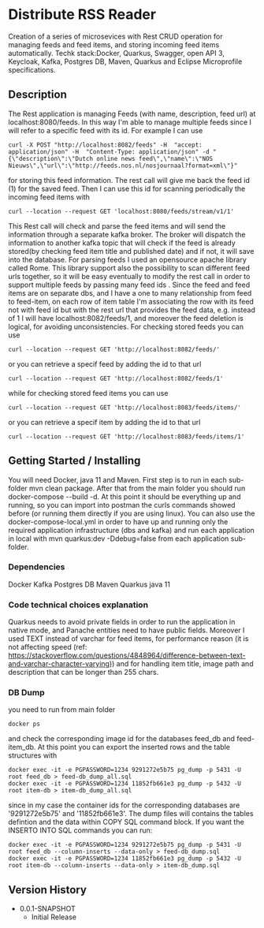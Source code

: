 # Distribute RSS Reader

Creation of a series of microsevices with Rest CRUD operation for managing feeds and feed items, and storing incoming feed items automatically. 
Techk stack:Docker, Quarkus, Swagger, open API 3, Keycloak, Kafka, Postgres DB, Maven, Quarkus and Eclipse Microprofile specifications.

## Description

The Rest application is managing Feeds (with name, description, feed url) at localhost:8080/feeds. In this way I'm able to manage multiple feeds since I will refer to a specific feed with its id.
For example I can use 
```
curl -X POST "http://localhost:8082/feeds" -H  "accept: application/json" -H  "Content-Type: application/json" -d "{\"description\":\"Dutch online news feed\",\"name\":\"NOS Nieuws\",\"url\":\"http://feeds.nos.nl/nosjournaal?format=xml\"}"
```
for storing this feed information. The rest call will give me back the feed id (1) for the saved feed.
Then I can use this id for scanning periodically the incoming feed items with

```
curl --location --request GET 'localhost:8080/feeds/stream/v1/1'
```
This Rest call will check and parse the feed items and will send the information through a separate kafka broker.
The broker will dispatch the information to another kafka topic that will check if the feed is already stored(by checking feed item title and published date) and if not, it will save into the database.
For parsing feeds I used an opensource apache library called Rome. This library support also the possibility to scan different feed urls together, so it will be easy eventually to modify the rest call in order to support multiple feeds by passing many feed ids .
Since the feed and feed items are on separate dbs, and I have a one to many relationship from feed to feed-item, on each row of item table I'm associating the row with its feed not with feed id but with the rest url that provides the feed data, e.g. instead of 1 I will have localhost:8082/feeds/1, and moreover the feed deletion is logical, for avoiding unconsistencies.
For checking stored feeds you can use 
```
curl --location --request GET 'http://localhost:8082/feeds/'
```
or you can retrieve a specif feed by adding the id to that url

```
curl --location --request GET 'http://localhost:8082/feeds/1'
```
while for checking stored feed items you can use 
```
curl --location --request GET 'http://localhost:8083/feeds/items/'
```
or you can retrieve a specif item by adding the id to that url

```
curl --location --request GET 'http://localhost:8083/feeds/items/1'
```
## Getting Started / Installing
You will need Docker, java 11 and Maven.
First step is to run in each sub-folder mvn clean package. After that from the main folder you should run docker-compose --build -d.
At this point it should be everything up and running, so you can import into postman the curls commands showed before (or running them directly if you are using linux).
You can also use the docker-compose-local.yml in order to have up and running only the required application infrastructure (dbs and kafka)
and run each application in local with mvn quarkus:dev -Ddebug=false from each application sub-folder.
### Dependencies

Docker
Kafka
Postgres DB
Maven
Quarkus
java 11
### Code technical choices explanation
Quarkus needs to avoid private fields in order to run the application in native mode, and Panache entities need to have public fields.
Moreover I used TEXT instead of varchar for feed items, for performance reason (it is not affecting speed (ref: https://stackoverflow.com/questions/4848964/difference-between-text-and-varchar-character-varying)) and for handling item title, image path and description that can be longer than 255 chars. 
### DB Dump
you need to run from main folder
```
docker ps 
```
and check the corresponding image id for the databases feed_db and  feed-item_db. At this point you can export the inserted rows and the table structures with 

```
docker exec -it -e PGPASSWORD=1234 9291272e5b75 pg_dump -p 5431 -U root feed_db > feed-db_dump_all.sql
docker exec -it -e PGPASSWORD=1234 11852fb661e3 pg_dump -p 5432 -U root item-db > item-db_dump_all.sql
```
since in my case the container ids for the corresponding databases are '9291272e5b75' and '11852fb661e3'. The dump files will contains the tables defintion and the data within COPY SQL command block. If you want the INSERTO INTO SQL commands you can run:

```
docker exec -it -e PGPASSWORD=1234 9291272e5b75 pg_dump -p 5431 -U root feed_db --column-inserts --data-only > feed-db_dump.sql
docker exec -it -e PGPASSWORD=1234 11852fb661e3 pg_dump -p 5432 -U root item-db --column-inserts --data-only > item-db_dump.sql
```

## Version History

* 0.0.1-SNAPSHOT
    * Initial Release


